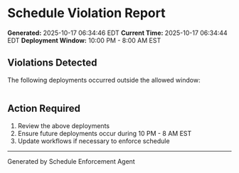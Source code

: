 # Schedule Violation Report

**Generated:** 2025-10-17 06:34:46 EDT
**Current Time:** 2025-10-17 06:34:44 EDT
**Deployment Window:** 10:00 PM - 8:00 AM EST

## Violations Detected

The following deployments occurred outside the allowed window:

```

```

## Action Required

1. Review the above deployments
2. Ensure future deployments occur during 10 PM - 8 AM EST
3. Update workflows if necessary to enforce schedule

---

Generated by Schedule Enforcement Agent
